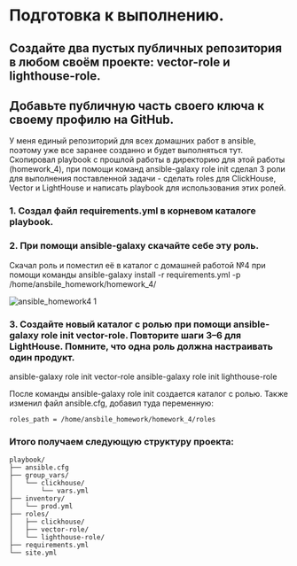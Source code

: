 # Подготовка к выполнению.

## Создайте два пустых публичных репозитория в любом своём проекте: vector-role и lighthouse-role.
## Добавьте публичную часть своего ключа к своему профилю на GitHub.



У меня единый репозиторий для всех домашних работ в ansible, поэтому уже все заранее созданно и будет выполняться тут. Скопировал playbook с прошлой работы в директорию для этой работы (homework_4), при помощи команд ansible-galaxy role init сделал 3 роли для выполнения поставленной задачи -  сделать roles для ClickHouse, Vector и LightHouse и написать playbook для использования этих ролей.





### 1. Cоздал файл  requirements.yml в корневом каталоге playbook.



### 2. При помощи ansible-galaxy скачайте себе эту роль.



Скачал роль и поместил её в каталог с домашней работой №4 при помощи команды ansible-galaxy install -r requirements.yml -p /home/ansbile_homework/homework_4/


![ansible_homework4 1](https://github.com/user-attachments/assets/afe9f07a-fb5e-4f2f-86c8-4b0c354bc5f4)




### 3. Создайте новый каталог с ролью при помощи ansible-galaxy role init vector-role. Повторите шаги 3–6 для LightHouse. Помните, что одна роль должна настраивать один продукт.

ansible-galaxy role init vector-role 
ansible-galaxy role init lighthouse-role

После команды ansible-galaxy role init создается каталог с ролью. Также изменил файл ansible.cfg, добавил туда переменную:

```
roles_path = /home/ansbile_homework/homework_4/roles
```


### Итого получаем следующую структуру проекта:


```
playbook/
├── ansible.cfg
├── group_vars/
│   └── clickhouse/
│       └── vars.yml
├── inventory/
│   └── prod.yml
├── roles/
│   ├── clickhouse/
│   ├── vector-role/
│   └── lighthouse-role/
├── requirements.yml
└── site.yml
```
